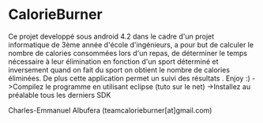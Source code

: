 CalorieBurner
=============

Ce projet developpé sous android 4.2 dans le cadre d'un projet informatique de 3ème année d'école d'ingénieurs, 
a pour but de calculer le nombre de calories consommées lors d'un repas, de déterminer le temps nécessaire
à leur élimination en fonction d'un sport déterminé et inversement quand on fait du sport on obtient le nombre de 
calories éliminées. De plus cette application permet un suivi des résultats .
Enjoy :)
->Compilez le programme en utilisant eclipse (tuto sur le net)
->Installez au préalable tous les derniers SDK

Charles-Emmanuel Albufera (teamcalorieburner[at]gmail.com)
